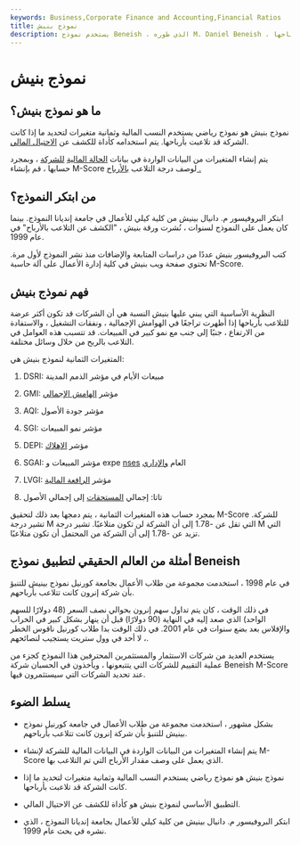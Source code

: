 ```yaml
---
keywords: Business,Corporate Finance and Accounting,Financial Ratios
title: نموذج بنيش
description: يستخدم نموذج Beneish ، الذي طوره M. Daniel Beneish ، النسب المالية وثمانية متغيرات لتحديد ما إذا كانت الشركة قد تلاعبت بأرباحها.
---
```


# نموذج بنيش
## ما هو نموذج بنيش؟

نموذج بنيش هو نموذج رياضي يستخدم النسب المالية وثمانية متغيرات لتحديد ما إذا كانت الشركة قد تلاعبت بأرباحها. يتم استخدامه كأداة للكشف عن [الاحتيال المالي](/fraud).

يتم إنشاء المتغيرات من البيانات الواردة في بيانات [الحالة المالية](/financial-statements) [للشركة](/financial-statements) ، وبمجرد حسابها ، قم بإنشاء M-Score لوصف درجة التلاعب [بالأرباح .](/earnings)

## من ابتكر النموذج؟

ابتكر البروفيسور م. دانيال بينيش من كلية كيلي للأعمال في جامعة إنديانا النموذج. بينما كان يعمل على النموذج لسنوات ، نُشرت ورقة بنيش ، "الكشف عن التلاعب بالأرباح" في عام 1999.

كتب البروفيسور بنيش عددًا من دراسات المتابعة والإضافات منذ نشر النموذج لأول مرة. تحتوي صفحة ويب بنيش في كلية إدارة الأعمال على آلة حاسبة M-Score.

## فهم نموذج بنيش

النظرية الأساسية التي يبني عليها بنيش النسبة هي أن الشركات قد تكون أكثر عرضة للتلاعب بأرباحها إذا أظهرت تراجعًا في الهوامش الإجمالية ، ونفقات التشغيل ، والاستفادة من الارتفاع ، جنبًا إلى جنب مع نمو كبير في المبيعات. قد تتسبب هذه العوامل في التلاعب بالربح من خلال وسائل مختلفة.

المتغيرات الثمانية لنموذج بنيش هي:

1. DSRI: مبيعات الأيام في مؤشر الذمم المدينة

2. GMI: مؤشر [الهامش الإجمالي](/grossmargin)

3. AQI: مؤشر جودة الأصول

4. SGI: مؤشر نمو المبيعات

5. DEPI: مؤشر [الإهلاك](/depreciation)

6. SGAI: مؤشر المبيعات و expe [nses](/general-and-administrative-expenses) العام [والإداري](/general-and-administrative-expenses)

7. LVGI: مؤشر [الرافعة المالية](/leverage)

8. تاتا: إجمالي [المستحقات](/accruals) إلى إجمالي الأصول

بمجرد حساب هذه المتغيرات الثمانية ، يتم دمجها بعد ذلك لتحقيق M-Score للشركة. تشير درجة M التي تقل عن -1.78 إلى أن الشركة لن تكون متلاعبًا. تشير درجة M التي تزيد عن -1.78 إلى أن الشركة من المحتمل أن تكون متلاعبًا.

## أمثلة من العالم الحقيقي لتطبيق نموذج Beneish

في عام 1998 ، استخدمت مجموعة من طلاب الأعمال بجامعة كورنيل نموذج بينيش للتنبؤ بأن شركة إنرون كانت تتلاعب بأرباحهم.

في ذلك الوقت ، كان يتم تداول سهم إنرون بحوالي نصف السعر (48 دولارًا للسهم الواحد) الذي صعد إليه في النهاية (90 دولارًا) قبل أن ينهار بشكل كبير في الخراب والإفلاس بعد بضع سنوات في عام 2001. في ذلك الوقت بدا طلاب كورنيل ناقوس الخطر ، لا أحد في وول ستريت يستجيب لنصائحهم.

يستخدم العديد من شركات الاستثمار والمستثمرين المحترفين هذا النموذج كجزء من عملية التقييم للشركات التي يتتبعونها ، ويأخذون في الحسبان شركة Beneish M-Score عند تحديد الشركات التي سيستثمرون فيها.

## يسلط الضوء

- بشكل مشهور ، استخدمت مجموعة من طلاب الأعمال في جامعة كورنيل نموذج بينيش للتنبؤ بأن شركة إنرون كانت تتلاعب بأرباحهم.

- يتم إنشاء المتغيرات من البيانات الواردة في البيانات المالية للشركة لإنشاء M-Score الذي يعمل على وصف مقدار الأرباح التي تم التلاعب بها.

- نموذج بنيش هو نموذج رياضي يستخدم النسب المالية وثمانية متغيرات لتحديد ما إذا كانت الشركة قد تلاعبت بأرباحها.

- التطبيق الأساسي لنموذج بنيش هو كأداة للكشف عن الاحتيال المالي.

- ابتكر البروفيسور م. دانيال بينيش من كلية كيلي للأعمال بجامعة إنديانا النموذج ، الذي نشره في بحث عام 1999.

